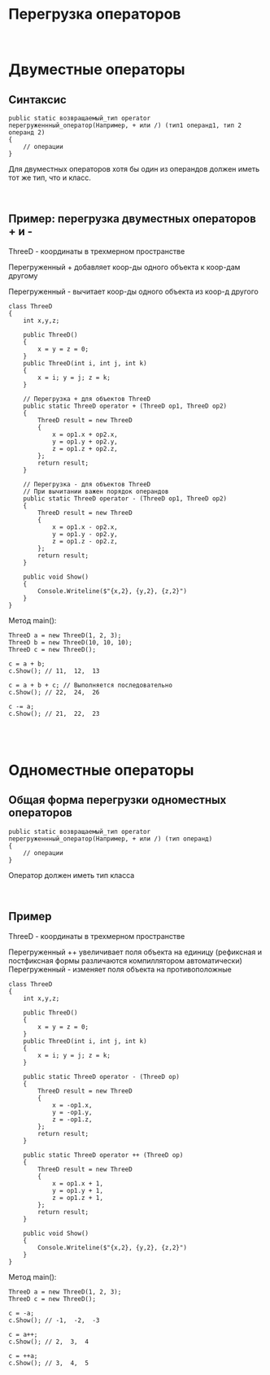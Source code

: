 # Перегрузка операторов

<br>

# Двуместные операторы
## Синтаксис
```
public static возвращаемый_тип operator перегруженнный_оператор(Например, + или /) (тип1 операнд1, тип 2 операнд 2)
{
    // операции
}
```

Для двуместных операторов хотя бы один из операндов должен иметь тот же тип, что и класс.

<br>

## Пример: перегрузка двуместных операторов + и -
ThreeD - координаты в трехмерном пространстве

Перегруженный +  добавляет коор-ды одного объекта к  коор-дам другому

Перегруженный - вычитает коор-ды одного объекта из коор-д другого
```
class ThreeD
{
    int x,y,z;

    public ThreeD()
    {
        x = y = z = 0;
    }
    public ThreeD(int i, int j, int k)
    {
        x = i; y = j; z = k;
    }

    // Перегрузка + для объектов ThreeD
    public static ThreeD operator + (ThreeD op1, ThreeD op2)
    {
        ThreeD result = new ThreeD
        {
            x = op1.x + op2.x,
            y = op1.y + op2.y,
            z = op1.z + op2.z,
        };
        return result;
    }

    // Перегрузка - для объектов ThreeD
    // При вычитании важен порядок операндов
    public static ThreeD operator - (ThreeD op1, ThreeD op2)
    {
        ThreeD result = new ThreeD
        {
            x = op1.x - op2.x,
            y = op1.y - op2.y,
            z = op1.z - op2.z,
        };
        return result;
    }

    public void Show()
    {
        Console.Writeline($"{x,2}, {y,2}, {z,2}")
    }
}
```
Метод main():

```
ThreeD a = new ThreeD(1, 2, 3);
ThreeD b = new ThreeD(10, 10, 10);
ThreeD c = new ThreeD();

c = a + b;
c.Show(); // 11,  12,  13

c = a + b + c; // Выполняется последовательно
c.Show(); // 22,  24,  26

c -= a;
c.Show(); // 21,  22,  23
```

<br>
<br>

# Одноместные операторы
## Общая форма перегрузки одноместных операторов

```
public static возвращаемый_тип operator перегруженнный_оператор(Например, + или /) (тип операнд)
{
    // операции
}
```
Оператор должен иметь тип класса

<br>

## Пример
ThreeD - координаты в трехмерном пространстве

Перегруженный ++ увеличивает поля объекта на единицу (рефиксная и постфиксная формы различаются компиллятором автоматически)
Перегруженный - изменяет поля объекта на противоположные

```
class ThreeD
{
    int x,y,z;

    public ThreeD()
    {
        x = y = z = 0;
    }
    public ThreeD(int i, int j, int k)
    {
        x = i; y = j; z = k;
    }

    public static ThreeD operator - (ThreeD op)
    {
        ThreeD result = new ThreeD
        {
            x = -op1.x,
            y = -op1.y,
            z = -op1.z,
        };
        return result;
    }

    public static ThreeD operator ++ (ThreeD op)
    {
        ThreeD result = new ThreeD
        {
            x = op1.x + 1,
            y = op1.y + 1,
            z = op1.z + 1,
        };
        return result;
    }

    public void Show()
    {
        Console.Writeline($"{x,2}, {y,2}, {z,2}")
    }
}
```
Метод main():

```
ThreeD a = new ThreeD(1, 2, 3);
ThreeD c = new ThreeD();

c = -a;
c.Show(); // -1,  -2,  -3

c = a++;
c.Show(); // 2,  3,  4

c = ++a;
c.Show(); // 3,  4,  5
``` 